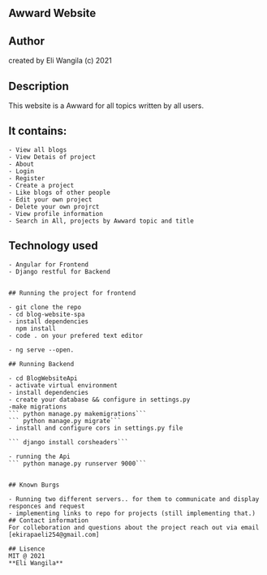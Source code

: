 ## Awward Website

## Author
 created by Eli Wangila (c) 2021

 ## Description

 This website is a Awward for all topics written by all users.

 ## It contains:
    - View all blogs
    - View Detais of project
    - About
    - Login
    - Register
    - Create a project
    - Like blogs of other people
    - Edit your own project
    - Delete your own projrct
    - View profile information
    - Search in All, projects by Awward topic and title

   ## Technology used 
    - Angular for Frontend
    - Django restful for Backend

    
    ## Running the project for frontend

    - git clone the repo
    - cd blog-website-spa
    - install dependencies
      npm install
    - code . on your prefered text editor

    - ng serve --open.

    ## Running Backend

    - cd BlogWebsiteApi
    - activate virtual environment
    - install dependencies
    - create your database && configure in settings.py
    -make migrations
    ``` python manage.py makemigrations```
    ``` python manage.py migrate```
    - install and configure cors in settings.py file

    ``` django install corsheaders```

    - running the Api
    ``` python manage.py runserver 9000```


    ## Known Burgs

    - Running two different servers.. for them to communicate and display responces and request
    - implementing links to repo for projects (still implementing that.)
    ## Contact information
    For colleboration and questions about the project reach out via email
    [ekirapaeli254@gmail.com]

    ## Lisence
    MIT @ 2021
    **Eli Wangila**




